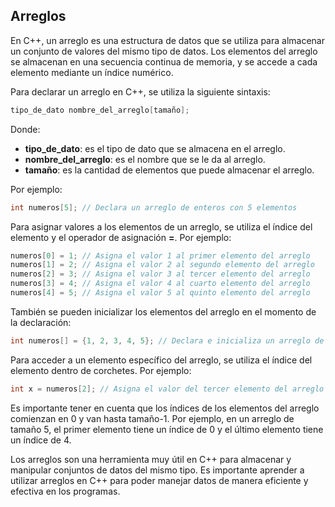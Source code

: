 ## Arreglos

En C++, un arreglo es una estructura de datos que se utiliza para almacenar un conjunto de valores del mismo tipo de datos. Los elementos del arreglo se almacenan en una secuencia continua de memoria, y se accede a cada elemento mediante un índice numérico.

Para declarar un arreglo en C++, se utiliza la siguiente sintaxis:
```c++
tipo_de_dato nombre_del_arreglo[tamaño];
```
Donde:
- **tipo_de_dato**: es el tipo de dato que se almacena en el arreglo.
- **nombre_del_arreglo**: es el nombre que se le da al arreglo.
- **tamaño**: es la cantidad de elementos que puede almacenar el arreglo.

Por ejemplo:
```c++
int numeros[5]; // Declara un arreglo de enteros con 5 elementos
```
Para asignar valores a los elementos de un arreglo, se utiliza el índice del elemento y el operador de asignación **=**. Por ejemplo:
```c++
numeros[0] = 1; // Asigna el valor 1 al primer elemento del arreglo
numeros[1] = 2; // Asigna el valor 2 al segundo elemento del arreglo
numeros[2] = 3; // Asigna el valor 3 al tercer elemento del arreglo
numeros[3] = 4; // Asigna el valor 4 al cuarto elemento del arreglo
numeros[4] = 5; // Asigna el valor 5 al quinto elemento del arreglo
```
También se pueden inicializar los elementos del arreglo en el momento de la declaración:
```c++
int numeros[] = {1, 2, 3, 4, 5}; // Declara e inicializa un arreglo de enteros con 5 elementos
```
Para acceder a un elemento específico del arreglo, se utiliza el índice del elemento dentro de corchetes. Por ejemplo:
```c++
int x = numeros[2]; // Asigna el valor del tercer elemento del arreglo a la variable x
```
Es importante tener en cuenta que los índices de los elementos del arreglo comienzan en 0 y van hasta tamaño-1. Por ejemplo, en un arreglo de tamaño 5, el primer elemento tiene un índice de 0 y el último elemento tiene un índice de 4.

Los arreglos son una herramienta muy útil en C++ para almacenar y manipular conjuntos de datos del mismo tipo. Es importante aprender a utilizar arreglos en C++ para poder manejar datos de manera eficiente y efectiva en los programas.
